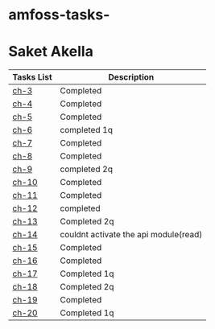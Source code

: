 # amfoss-tasks-
# Saket Akella

**Tasks List**|**Description**
--------------|---------------
[ch-3](https://github.com/SaketAkella/amFOSS_standby/tree/main/ch-3)|Completed|
[ch-4](https://github.com/SaketAkella/amFOSS_standby/tree/main/ch-4)|Completed|
[ch-5](https://github.com/SaketAkella/amFOSS_standby/tree/main/ch-5)|Completed|
[ch-6](https://github.com/SaketAkella/amFOSS_standby/tree/main/ch-6)|completed 1q|
[ch-7](https://github.com/SaketAkella/amFOSS_standby/tree/main/ch-7)|Completed|
[ch-8](https://github.com/SaketAkella/amFOSS_standby/tree/main/ch-8)|Completed|
[ch-9](https://github.com/SaketAkella/amFOSS_standby/tree/main/ch-9)|completed 2q|
[ch-10](https://github.com/SaketAkella/amFOSS_standby/tree/main/ch-10)|Completed|
[ch-11](https://github.com/SaketAkella/amFOSS_standby/tree/main/ch-11)|Completed|
[ch-12](https://github.com/SaketAkella/amFOSS_standby/tree/main/ch-12)|completed|
[ch-13](https://github.com/SaketAkella/amFOSS_standby/tree/main/ch-13)|Completed 2q|
[ch-14]()|couldnt activate the api module(read)|
[ch-15](https://github.com/SaketAkella/amFOSS_standby/tree/main/ch-15)|Completed|
[ch-16](https://github.com/SaketAkella/amFOSS_standby/tree/main/ch-16)|Completed|
[ch-17](https://github.com/SaketAkella/amFOSS_standby/tree/main/ch-17)|Completed 1q|
[ch-18](https://github.com/SaketAkella/amFOSS_standby/tree/main/ch-18)|Completed 2q|
[ch-19](https://github.com/SaketAkella/amFOSS_standby/tree/main/ch-19)|Completed|
[ch-20](https://github.com/SaketAkella/amFOSS_standby/tree/main/ch-20)|Completed 1q|

